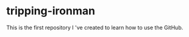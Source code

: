 tripping-ironman
================

This is the first repository I 've created  to  learn how to use the GitHub.
